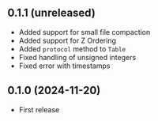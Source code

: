## 0.1.1 (unreleased)

- Added support for small file compaction
- Added support for Z Ordering
- Added `protocol` method to `Table`
- Fixed handling of unsigned integers
- Fixed error with timestamps

## 0.1.0 (2024-11-20)

- First release
